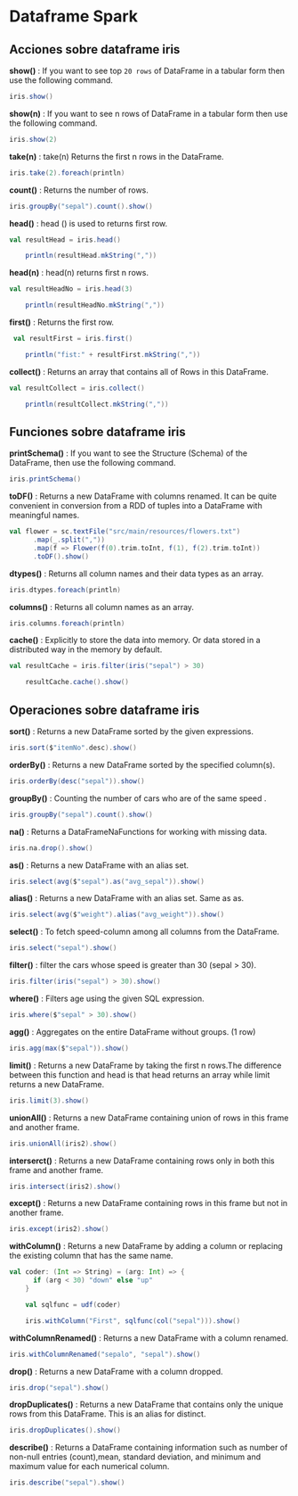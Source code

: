 # Dataframe Spark 

## Acciones sobre dataframe iris

**show()** : If you want to see top `20 rows` of DataFrame in a tabular form then use the following command.
```scala
iris.show()
```

**show(n)** : If you want to see n rows of DataFrame in a tabular form then use the following command.
```scala
iris.show(2)
```

**take(n)** : take(n) Returns the first n rows in the DataFrame.
```scala
iris.take(2).foreach(println)
```

**count()** : Returns the number of rows.
```scala
iris.groupBy("sepal").count().show()
```

**head()** : head () is used to returns first row.
```scala
val resultHead = iris.head()

    println(resultHead.mkString(","))
```

**head(n)** : head(n) returns first n rows.
```scala
val resultHeadNo = iris.head(3)

    println(resultHeadNo.mkString(","))
```

**first()** : Returns the first row.
```scala
 val resultFirst = iris.first()

    println("fist:" + resultFirst.mkString(","))
```

**collect()** : Returns an array that contains all of Rows in this DataFrame.
```scala
val resultCollect = iris.collect()

    println(resultCollect.mkString(","))
```


## Funciones sobre dataframe iris

**printSchema()** : If you want to see the Structure (Schema) of the DataFrame, then use the following command.
```scala
iris.printSchema()
```

**toDF()** : Returns a new DataFrame with columns renamed. It can be quite convenient in conversion from a RDD of tuples into a DataFrame with meaningful names.
```scala
val flower = sc.textFile("src/main/resources/flowers.txt")
      .map(_.split(","))
      .map(f => Flower(f(0).trim.toInt, f(1), f(2).trim.toInt))
      .toDF().show()
```

**dtypes()** : Returns all column names and their data types as an array.
```scala
iris.dtypes.foreach(println)
```

**columns()** : Returns all column names as an array.
```scala
iris.columns.foreach(println)
```

**cache()** : Explicitly to store the data into memory. Or data stored in a distributed way in the memory by default.
```scala
val resultCache = iris.filter(iris("sepal") > 30)

    resultCache.cache().show()
```

## Operaciones sobre dataframe iris

**sort()** : Returns a new DataFrame sorted by the given expressions.
```scala
iris.sort($"itemNo".desc).show()
```

**orderBy()** : Returns a new DataFrame sorted by the specified column(s).
```scala
iris.orderBy(desc("sepal")).show()
```

**groupBy()** : Counting the number of cars who are of the same speed .
```scala
iris.groupBy("sepal").count().show()
```

**na()** : Returns a DataFrameNaFunctions for working with missing data.
```scala
iris.na.drop().show()
```

**as()** : Returns a new DataFrame with an alias set.
```scala
iris.select(avg($"sepal").as("avg_sepal")).show()
```

**alias()** : Returns a new DataFrame with an alias set. Same as as.
```scala
iris.select(avg($"weight").alias("avg_weight")).show()
```

**select()** : To fetch speed-column among all columns from the DataFrame.
```scala
iris.select("sepal").show()
```

**filter()** : filter the cars whose speed is greater than 30 (sepal > 30).
```scala
iris.filter(iris("sepal") > 30).show()
```

**where()** : Filters age using the given SQL expression.
```scala
iris.where($"sepal" > 30).show()
```

**agg()** : Aggregates on the entire DataFrame without groups. (1 row)
```scala
iris.agg(max($"sepal")).show()
```

**limit()** : Returns a new DataFrame by taking the first n rows.The difference between this function and head is that head returns an array while limit returns a new DataFrame.
```scala
iris.limit(3).show()
```

**unionAll()** : Returns a new DataFrame containing union of rows in this frame and another frame.
```scala
iris.unionAll(iris2).show()
```

**interserct()** : Returns a new DataFrame containing rows only in both this frame and another frame.
```scala
iris.intersect(iris2).show()
```

**except()** : Returns a new DataFrame containing rows in this frame but not in another frame.
```scala
iris.except(iris2).show()
```

**withColumn()** : Returns a new DataFrame by adding a column or replacing the existing column that has the same name.
```scala
val coder: (Int => String) = (arg: Int) => {
      if (arg < 30) "down" else "up"
    }

    val sqlfunc = udf(coder)

    iris.withColumn("First", sqlfunc(col("sepal"))).show()
```

**withColumnRenamed()** : Returns a new DataFrame with a column renamed.
```scala
iris.withColumnRenamed("sepalo", "sepal").show()
```

**drop()** : Returns a new DataFrame with a column dropped.
```scala
iris.drop("sepal").show()
```

**dropDuplicates()** : Returns a new DataFrame that contains only the unique rows from this DataFrame. This is an alias for distinct.
```scala
iris.dropDuplicates().show()
```

**describe()** : Returns a DataFrame containing information such as number of non-null entries (count),mean, standard deviation, and minimum and maximum value for each numerical column.
```scala
iris.describe("sepal").show()
```
